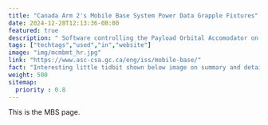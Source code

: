 ```yaml
---
title: "Canada Arm 2's Mobile Base System Power Data Grapple Fixtures"
date: 2024-12-28T12:13:36-08:00
featured: true
description: " Software controlling the Payload Orbital Accomodator on the Canada Arm 2's (SSRMS) Mobile Base System"
tags: ["techtags","used","in","website"]
image: "img/mcmbmt_hr.jpg"
link: "https://www.asc-csa.gc.ca/eng/iss/mobile-base/"
fact: "Interesting little tidbit shown below image on summary and detail page"
weight: 500
sitemap:
  priority : 0.8
---
```

This is the MBS page.